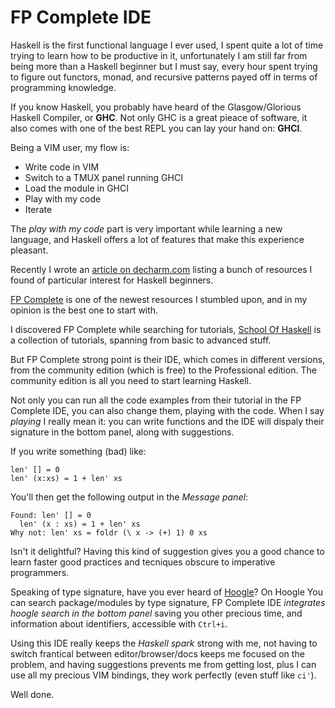 FP Complete IDE
================

Haskell is the first functional language I ever used,
I spent quite a lot of time trying to learn how to be productive in it,
unfortunately I am still far from being more than a Haskell beginner but 
I must say, every hour spent trying to figure out functors, monad, and recursive
patterns payed off in terms of programming knowledge.

If you know Haskell, you probably have heard of the Glasgow/Glorious Haskell Compiler,
or **GHC**. 
Not only GHC is a great pieace of software, it also comes with one of the best REPL
you can lay your hand on: **GHCI**.

Being a VIM user, my flow is:

- Write code in VIM
- Switch to a TMUX panel running GHCI
- Load the module in GHCI
- Play with my code
- Iterate

The *play with my code* part is very important while learning a new language, 
and Haskell offers a lot of features that make this experience pleasant.

Recently I wrote an [article on decharm.com](http://devcharm.com/pages/13-start-haskell) listing a bunch
of resources I found of particular interest for Haskell beginners.

[FP Complete](https://www.fpcomplete.com/) is one of the newest resources I stumbled upon,
and in my opinion is the best one to start with.

I discovered FP Complete while searching for tutorials,
[School Of Haskell](https://www.fpcomplete.com/school) is a collection of tutorials, spanning from 
basic to advanced stuff. 

But FP Complete strong point is their IDE, which comes in different versions, from the community edition (which is free) to the Professional edition. 
The community edition is all you need to start learning Haskell. 

Not only you can run all the code examples from their tutorial in the FP Complete IDE, you can also change them, playing
with the code. When I say *playing* I really mean it: you can write functions and the IDE will dispaly their signature in the bottom panel, along with suggestions.

If you write something (bad) like:


    len' [] = 0
    len' (x:xs) = 1 + len' xs


You'll then get the following output in the *Message panel*:


    Found: len' [] = 0
      len' (x : xs) = 1 + len' xs
    Why not: len' xs = foldr (\ x -> (+) 1) 0 xs

 
Isn't it delightful? Having this kind of suggestion gives you a good chance
to learn faster good practices and tecniques obscure to imperative programmers.

Speaking of type signature, have you ever heard of [Hoogle](http://hoogle.com)? 
On Hoogle You can search package/modules by type signature, FP Complete IDE *integrates
hoogle search in the bottom panel* saving you other precious time, and information about identifiers, accessible with `Ctrl+i`.

Using this IDE really keeps the *Haskell spark* strong with me, not having to switch frantical between editor/browser/docs keeps me focused on the problem, and having suggestions prevents me from getting lost, plus I can use all my precious VIM bindings, they work perfectly (even stuff like `ci'`).

Well done.
